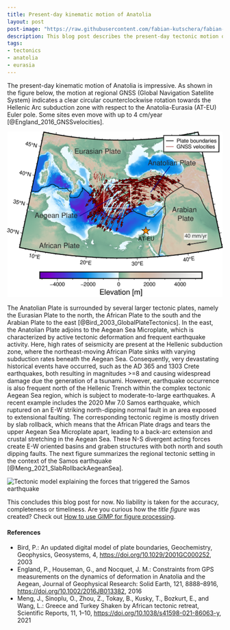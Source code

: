 ```yaml
---
title: Present-day kinematic motion of Anatolia
layout: post
post-image: "https://raw.githubusercontent.com/fabian-kutschera/fabian-kutschera.github.io/master/assets/images/regional_tectonics.png"
description: This blog post describes the present-day tectonic motion of Anatolia with respect to the AT-EU Euler Pole and its implications for the Aegean Sea.
tags:
- tectonics
- anatolia
- eurasia
---
```


The present-day kinematic motion of Anatolia is impressive. As shown in the figure below, the motion at regional GNSS (Global Navigation Satellite System) indicates a clear circular counterclockwise rotation towards the Hellenic Arc subduction zone with respect to the Anatolia-Eurasia (AT-EU) Euler pole. Some sites even move with up to 4 cm/year [@England_2016_GNSSvelocities].

![Kinematic motion](https://raw.githubusercontent.com/fabian-kutschera/fabian-kutschera.github.io/master/assets/images/Anatolia_GNSSmotion.png)

The Anatolian Plate is surrounded by several larger tectonic plates, namely the Eurasian Plate to the north, the African Plate to the south and the Arabian Plate to the east [@Bird_2003_GlobalPlateTectonics]. In the east, the Anatolian Plate adjoins to the Aegean Sea Microplate, which is characterized by active tectonic deformation and frequent earthquake activity. Here, high rates of seismicity are present at the Hellenic subduction zone, where the northeast-moving African Plate sinks with varying subduction rates beneath the Aegean Sea. Consequently, very devastating historical events have occurred, such as the AD 365 and 1303 Crete earthquakes, both resulting in magnitudes >=8 and causing widespread damage due the generation of a tsunami. However, earthquake occurrence is also frequent north of the Hellenic Trench within the complex tectonic Aegean Sea region, which is subject to moderate-to-large earthquakes. A recent example includes the 2020 Mw 7.0 Samos earthquake, which ruptured on an E-W striking north-dipping normal fault in an area exposed to extensional faulting. The corresponding tectonic regime is mostly driven by slab rollback, which means that the African Plate drags and tears the upper Aegean Sea Microplate apart, leading to a back-arc extension and crustal stretching in the Aegean Sea. These N-S divergent acting forces create E-W oriented basins and graben structures with both north and south dipping faults. The next figure summarizes the regional tectonic setting in the context of the Samos earthquake [@Meng_2021_SlabRollbackAegeanSea].

![Tectonic model explaining the forces that triggered the Samos earthquake](https://media.springernature.com/lw685/springer-static/image/art%3A10.1038%2Fs41598-021-86063-y/MediaObjects/41598_2021_86063_Fig5_HTML.png?as=webp) 



This concludes this blog post for now. No liability is taken for the accuracy, completeness or timeliness. Are you curious how the *title figure* was created? Check out [How to use GIMP for figure processing](https://fabian-kutschera.github.io/blog/how-to-gimp).

#### References

- Bird, P.: An updated digital model of plate boundaries, Geochemistry, Geophysics, Geosystems, 4, https://doi.org/10.1029/2001GC000252, 2003
- England, P., Houseman, G., and Nocquet, J. M.: Constraints from GPS measurements on the dynamics of deformation in Anatolia and the Aegean, Journal of Geophysical Research: Solid Earth, 121, 8888–8916, https://doi.org/10.1002/2016JB013382, 2016
- Meng, J., Sinoplu, O., Zhou, Z., Tokay, B., Kusky, T., Bozkurt, E., and Wang, L.: Greece and Turkey Shaken by African tectonic retreat, Scientific Reports, 11, 1–10, https://doi.org/10.1038/s41598-021-86063-y, 2021
